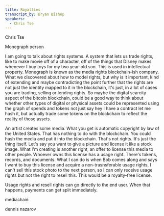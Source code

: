 ```yaml
---
title: Royalties
transcript_by: Bryan Bishop
speakers:
  - Chris Tse
---
```

Chris Tse

Monegraph person

I am going to talk about rights systems. A system that lets us trade rights, like to make movie off of a character, off of the things that Disney makes whenever I buy toys for my two year-old son. This is used in intellectual property. Monegraph is known as the media rights blockchain-ish company. What we discovered about how to model rights, but why is it important, kind of extending and maybe contradicting the point further that the rights are not just the identity mapped to it in the blockchain, it's just, in a lot of cases you are trading, selling or lending rights. So maybe the digital scarcity aspect of the bitcoin blockchain, could be a good way to think about whether other types of digital or physical assets could be represented using the graph of spends and tokens not just say hey I have a contract let me hash it, but actually trade some tokens on the blockchain to reflect the reality of those assets.

An artist creates some media. What you get is automatic copyright by law of the United States. That has nothing to do with the blockchain. You could hash the media and put it into the blockchain. That's not rights. It's just the thing itself. Let's say you want to give a picture and license it like a stock image. What I'm creating is another right, an offer to license this media to other people. Whoever owns this license has a usage right. There's tokens, records, and documents. What I can do is when Bob comes along and says I want to buy this license and acquire a non-trasnsferable usage rights, I can't sell this stock photo to the next person, so I can only receive usage rights but not the right to resell this. This would be a royalty-free license.

Usage rights and resell rights can go directly to the end user. When that happens, payments can get split immediately.

mediachain

dennis nazarov

